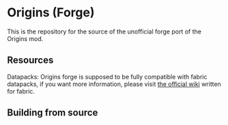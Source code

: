 # Origins (Forge)

This is the repository for the source of the unofficial forge port of the Origins mod.

## Resources
Datapacks: Origins forge is supposed to be fully compatible with fabric datapacks, if you want more information, please
visit [the official wiki](https://origins.readthedocs.io/) written for fabric.

## Building from source

